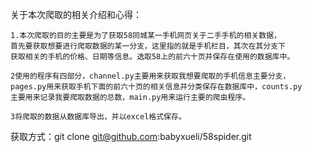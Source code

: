 关于本次爬取的相关介绍和心得：

    1.本次爬取的目的主要是为了获取58同城某一手机网页关于二手手机的相关数据，
    首先要获取想要进行爬取数据的某一分支，这里指的就是手机栏目，其次在其分支下
    获取相关的手机的价格、日期等信息。选取58上的前六十页并保存在使用的数据库中。
    
    2使用的程序有四部分，channel.py主要用来获取我想要爬取的手机信息主要分支，
    pages.py用来获取手机下面的前六十页的相关信息并分类保存在数据库中，counts.py
    主要用来记录我要爬取数据的总数，main.py用来运行主要的爬虫程序。
 
    3将爬取的数据从数据库导出，并以excel格式保存。

获取方式：git clone git@github.com:babyxueli/58spider.git
